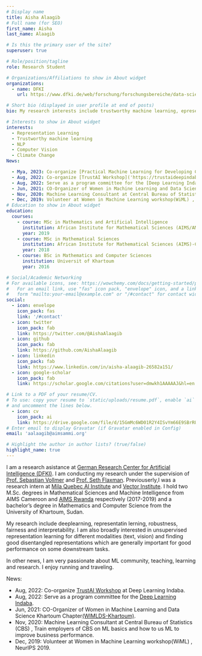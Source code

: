 ```yaml
---
# Display name
title: Aisha Alaagib
# Full name (for SEO)
first_name: Aisha
last_name: Alaagib

# Is this the primary user of the site?
superuser: true

# Role/position/tagline
role: Research Student

# Organizations/Affiliations to show in About widget
organizations:
  - name: DFKI
    url: https://www.dfki.de/web/forschung/forschungsbereiche/data-science-und-ihre-anwendungen/mitarbeiter-dsa

# Short bio (displayed in user profile at end of posts)
bio: My research interests include trustworthy machine learning, epresentatin lerning, NLP.

# Interests to show in About widget
interests:
  - Representation Learning
  - Trustworthy machine learning
  - NLP
  - Computer Vision
  - Climate Change
News:

  - Mya, 2023: Co-organize [Practical Machine Learning for Developing Countries Workshop]('https://pml4dc.github.io/iclr2023/') at ICLR 2023, Kigali, Rwanda. 
  - Aug, 2022: Co-organize [TrustAI Workshop]('https://trustaideepindaba.github.io/') at Deep Learning Indaba, Tunis.
  - Aug, 2022: Serve as a program committee for the [Deep Learning Indaba]('https://deeplearningindaba.com/2022/indaba/organisers/').
  - Jun, 2021: CO-Organizer of Women in Machine Learning and Data Science Khartoum Chapter[(WIMLDS-Khartoum)]('http://wimlds.org/about-the-khartoum-team/').
  - Nov, 2020: Machine Learning Consultant at Central Bureau of Statistics (CBS) , Train employers of CBS on ML basics and how to us ML to improve business performance.
  - Dec, 2019: Volunteer at Women in Machine Learning workshop(WiML) , NeurIPS 2019. 
# Education to show in About widget
education:
  courses:
    - course: MSc in Mathematics and Artificial Intelligence
      institution: African Institute for Mathematical Sciences (AIMS/AMMI)-Rwanda
      year: 2019
    - course: MSc in Mathematical Sciences
      institution: African Institute for Mathematical Sciences (AIMS)-Cameroon
      year: 2018
    - course: BSc in Mathematics and Computer Sciences
      institution: Universit of Khartoum
      year: 2016

# Social/Academic Networking
# For available icons, see: https://wowchemy.com/docs/getting-started/page-builder/#icons
#   For an email link, use "fas" icon pack, "envelope" icon, and a link in the
#   form "mailto:your-email@example.com" or "/#contact" for contact widget.
social:
  - icon: envelope
    icon_pack: fas
    link: '/#contact' 
  - icon: twitter
    icon_pack: fab
    link: https://twitter.com/@AishaAlaagib
  - icon: github
    icon_pack: fab
    link: https://github.com/AishaAlaagib
  - icon: linkedin
    icon_pack: fab
    link: https://www.linkedin.com/in/aisha-alaagib-26582a151/
  - icon: google-scholar
    icon_pack: fab
    link: https://scholar.google.com/citations?user=dmwkh1AAAAAJ&hl=en 

# Link to a PDF of your resume/CV.
# To use: copy your resume to `static/uploads/resume.pdf`, enable `ai` icons in `params.toml`,
# and uncomment the lines below.
  - icon: cv
    icon_pack: ai
    link: https://drive.google.com/file/d/15GmMc6WD01R2Y4ISvYm66E9SBrRU6yXD/view?usp=share_link
# Enter email to display Gravatar (if Gravatar enabled in Config)
email: 'aalaagib@aimsammi.org'

# Highlight the author in author lists? (true/false)
highlight_name: true
---
```


I am a research asistance at [German Research Center for Artificial Intelligence (DFKI)]('https://www.dfki.de/web/forschung/forschungsbereiche/data-science-und-ihre-anwendungen/mitarbeiter-dsa'). I am conducting my research under the supervision of [Prof. Sebastian Vollmer]('https://sebastian.vollmer.ms/') and [Prof. Seth Flaxman]('https://sethrf.com/'). Previouserly,I was a research intern at [Mila Quebec AI Institute]('https://mila.quebec/en/') and [Vector Institute]('https://vectorinstitute.ai/'). I hold two M.Sc. degrees in Mathematical Sciences and Machine Intelligence from AIMS Cameroon and [AIMS Rwanda]('https://aimsammi.org/') respectively (2017-2019) and a bachelor’s degree in Mathematics and Computer Science from the University of Khartoum, Sudan.

My research include deeplearning, representatin lerning, robustness, fairness and interpretability. I am also broadly interested in unsupervised representation learning for different modalities (text, vision) and finding good disentangled representations which are generally important for good performance on some downstream tasks.

In other news, I am very passionate about ML community, teaching, learning and research. I enjoy running and traveling. 


<!-- {{< icon name="download" pack="fas" >}} Download my [resume]('https://drive.google.com/file/d/15GmMc6WD01R2Y4ISvYm66E9SBrRU6yXD/view?usp=share_link') -->

News:

  - Aug, 2022: Co-organize [TrustAI Workshop]('https://trustaideepindaba.github.io/') at Deep Learning Indaba.
  - Aug, 2022: Serve as a program committee for the [Deep Learning Indaba]('https://deeplearningindaba.com/2022/indaba/organisers/').
  - Jun, 2021: CO-Organizer of Women in Machine Learning and Data Science Khartoum Chapter[(WIMLDS-Khartoum)]('http://wimlds.org/about-the-khartoum-team/').
  - Nov, 2020: Machine Learning Consultant at Central Bureau of Statistics (CBS) , Train employers of CBS on ML basics and how to us ML to improve business performance.
  - Dec, 2019: Volunteer at Women in Machine Learning workshop(WiML) , NeurIPS 2019. 
